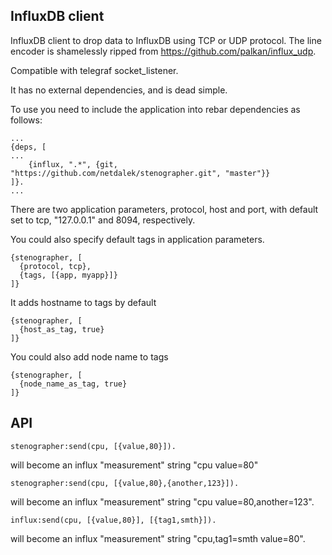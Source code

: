 InfluxDB client
---------------

InfluxDB client to drop data to InfluxDB using TCP or UDP protocol. The line encoder is shamelessly
ripped from https://github.com/palkan/influx_udp.

Compatible with telegraf socket_listener.

It has no external dependencies, and is dead simple.

To use you need to include the application into rebar dependencies as follows:
```
...
{deps, [
...
    {influx, ".*", {git, "https://github.com/netdalek/stenographer.git", "master"}}
]}.
...
```

There are two application parameters, protocol, host and port, with default set to tcp,
"127.0.0.1" and 8094, respectively.

You could also specify default tags in application parameters.
```
{stenographer, [
  {protocol, tcp},
  {tags, [{app, myapp}]}
]}
```

It adds hostname to tags by default
```
{stenographer, [
  {host_as_tag, true}
]}
```

You could also add node name to tags
```
{stenographer, [
  {node_name_as_tag, true}
]}
```

API
---

```
stenographer:send(cpu, [{value,80}]).
```
will become an influx "measurement" string "cpu value=80"

```
stenographer:send(cpu, [{value,80},{another,123}]).
```
will become an influx "measurement" string "cpu value=80,another=123".

```
influx:send(cpu, [{value,80}], [{tag1,smth}]).
```
will become an influx "measurement" string "cpu,tag1=smth value=80".

